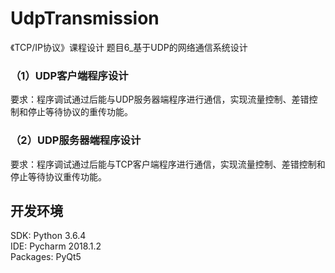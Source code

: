 # UdpTransmission
《TCP/IP协议》课程设计 题目6_基于UDP的网络通信系统设计  
### （1）UDP客户端程序设计  
要求：程序调试通过后能与UDP服务器端程序进行通信，实现流量控制、差错控制和停止等待协议的重传功能。  
### （2）UDP服务器端程序设计  
要求：程序调试通过后能与TCP客户端程序进行通信，实现流量控制、差错控制和停止等待协议重传功能。  
## 开发环境
SDK: Python 3.6.4  
IDE: Pycharm 2018.1.2  
Packages: PyQt5  
